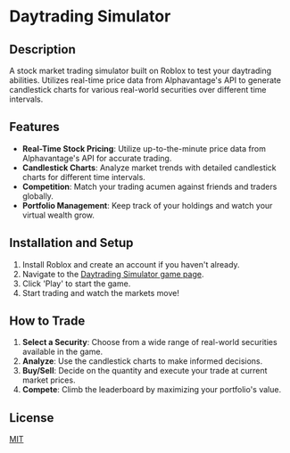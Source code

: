 # Daytrading Simulator

## Description
A stock market trading simulator built on Roblox to test your daytrading abilities. Utilizes real-time price data from Alphavantage's API to generate candlestick charts for various real-world securities over different time intervals.

## Features
- **Real-Time Stock Pricing**: Utilize up-to-the-minute price data from Alphavantage's API for accurate trading.
- **Candlestick Charts**: Analyze market trends with detailed candlestick charts for different time intervals.
- **Competition**: Match your trading acumen against friends and traders globally.
- **Portfolio Management**: Keep track of your holdings and watch your virtual wealth grow.

## Installation and Setup
1. Install Roblox and create an account if you haven't already.
2. Navigate to the [Daytrading Simulator game page](https://www.roblox.com/games/6910260668).
3. Click 'Play' to start the game.
4. Start trading and watch the markets move!

## How to Trade
1. **Select a Security**: Choose from a wide range of real-world securities available in the game.
2. **Analyze**: Use the candlestick charts to make informed decisions.
3. **Buy/Sell**: Decide on the quantity and execute your trade at current market prices.
4. **Compete**: Climb the leaderboard by maximizing your portfolio's value.

## License
[MIT](https://github.com/AndyAnderson8/BrickPlanet-Sniper/blob/main/LICENSE.txt)
